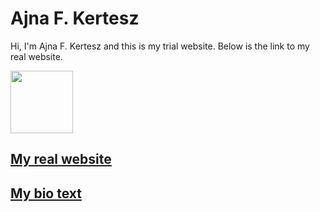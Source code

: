 # Ajna F. Kertesz

Hi, I'm Ajna F. Kertesz and this is my trial website. Below is the link to my real website.

<img src="https://user-images.githubusercontent.com/69924066/140413095-a06c648f-b841-4128-b23b-42e7debe8779.png" with=100 height=100>

## [My real website](https://ajnafkertesz.com)
## [My bio text ](MyBio.md)


